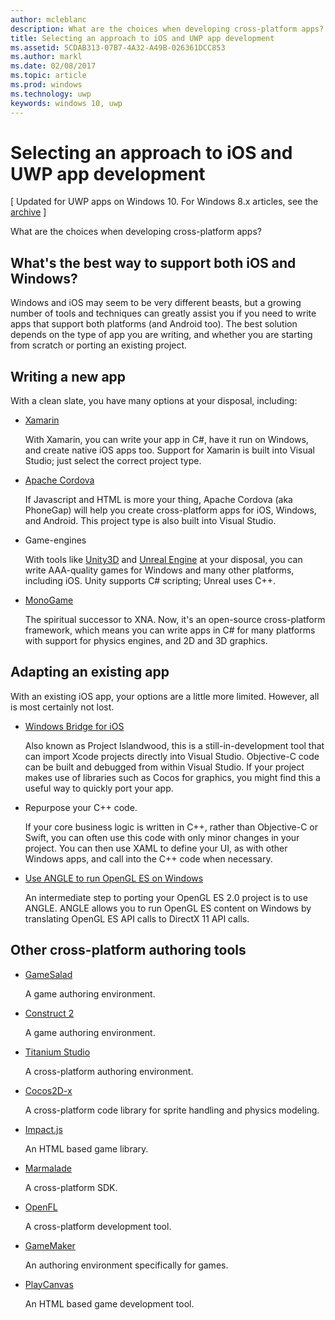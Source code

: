 ---author: mcleblancdescription: What are the choices when developing cross-platform apps?.title: Selecting an approach to iOS and UWP app developmentms.assetid: 5CDAB313-07B7-4A32-A49B-026361DCC853ms.author: marklms.date: 02/08/2017ms.topic: articlems.prod: windowsms.technology: uwpkeywords: windows 10, uwp---# Selecting an approach to iOS and UWP app development\[ Updated for UWP apps on Windows 10. For Windows 8.x articles, see the [archive](http://go.microsoft.com/fwlink/p/?linkid=619132) \]What are the choices when developing cross-platform apps?## What's the best way to support both iOS and Windows?Windows and iOS may seem to be very different beasts, but a growing number of tools and techniques can greatly assist you if you need to write apps that support both platforms (and Android too). The best solution depends on the type of app you are writing, and whether you are starting from scratch or porting an existing project.## Writing a new appWith a clean slate, you have many options at your disposal, including:-   [Xamarin](http://go.microsoft.com/fwlink/p/?LinkID=320484)    With Xamarin, you can write your app in C#, have it run on Windows, and create native iOS apps too. Support for Xamarin is built into Visual Studio; just select the correct project type.-   [Apache Cordova](http://go.microsoft.com/fwlink/p/?LinkID=400439)    If Javascript and HTML is more your thing, Apache Cordova (aka PhoneGap) will help you create cross-platform apps for iOS, Windows, and Android. This project type is also built into Visual Studio.-   Game-engines    With tools like [Unity3D](http://go.microsoft.com/fwlink/p/?LinkID=320479) and [Unreal Engine](http://go.microsoft.com/fwlink/p/?LinkID=394062) at your disposal, you can write AAA-quality games for Windows and many other platforms, including iOS. Unity supports C# scripting; Unreal uses C++.-   [MonoGame](http://go.microsoft.com/fwlink/p/?LinkID=320483)    The spiritual successor to XNA. Now, it's an open-source cross-platform framework, which means you can write apps in C# for many platforms with support for physics engines, and 2D and 3D graphics.## Adapting an existing appWith an existing iOS app, your options are a little more limited. However, all is most certainly not lost.-   [Windows Bridge for iOS](https://go.microsoft.com/fwlink/p/?LinkId=619014)    Also known as Project Islandwood, this is a still-in-development tool that can import Xcode projects directly into Visual Studio. Objective-C code can be built and debugged from within Visual Studio. If your project makes use of libraries such as Cocos for graphics, you might find this a useful way to quickly port your app.-   Repurpose your C++ code.    If your core business logic is written in C++, rather than Objective-C or Swift, you can often use this code with only minor changes in your project. You can then use XAML to define your UI, as with other Windows apps, and call into the C++ code when necessary.-   [Use ANGLE to run OpenGL ES on Windows](http://go.microsoft.com/fwlink/p/?linkid=618387)    An intermediate step to porting your OpenGL ES 2.0 project is to use ANGLE. ANGLE allows you to run OpenGL ES content on Windows by translating OpenGL ES API calls to DirectX 11 API calls.## Other cross-platform authoring tools-   [GameSalad](http://go.microsoft.com/fwlink/p/?LinkID=320480)    A game authoring environment.-   [Construct 2]( http://go.microsoft.com/fwlink/p/?LinkID=320481)    A game authoring environment.-   [Titanium Studio](http://go.microsoft.com/fwlink/p/?LinkID=320482)    A cross-platform authoring environment.-   [Cocos2D-x](http://go.microsoft.com/fwlink/p/?LinkID=320485)    A cross-platform code library for sprite handling and physics modeling.-   [Impact.js](http://go.microsoft.com/fwlink/p/?LinkID=320486)    An HTML based game library.-   [Marmalade](http://go.microsoft.com/fwlink/p/?LinkID=320487)    A cross-platform SDK.-   [OpenFL](http://go.microsoft.com/fwlink/p/?LinkID=320488)    A cross-platform development tool.-   [GameMaker](http://go.microsoft.com/fwlink/p/?LinkID=320490)    An authoring environment specifically for games.-   [PlayCanvas](http://go.microsoft.com/fwlink/p/?LinkID=394061)    An HTML based game development tool.